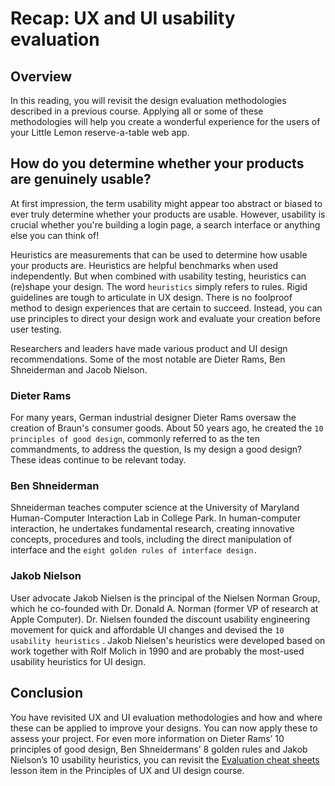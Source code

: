 # Recap: UX and UI usability evaluation
## Overview
In this reading, you will revisit the design evaluation methodologies described in a previous course. Applying all or some of these methodologies will help you create a wonderful experience for the users of your Little Lemon reserve-a-table web app. 

## How do you determine whether your products are genuinely usable? 
At first impression, the term usability might appear too abstract or biased to ever truly determine whether your products are usable. However, usability is crucial whether you're building a login page, a search interface or anything else you can think of!

Heuristics are measurements that can be used to determine how usable your products are. Heuristics are helpful benchmarks when used independently. But when combined with usability testing, heuristics can (re)shape your design. The word `heuristics` simply refers to rules. Rigid guidelines are tough to articulate in UX design. There is no foolproof method to design experiences that are certain to succeed.  Instead, you can use principles to direct your design work and evaluate your creation before user testing.

Researchers and leaders have made various product and UI design recommendations. Some of the most notable are Dieter Rams, Ben Shneiderman and Jacob Nielson.

### Dieter Rams
For many years, German industrial designer Dieter Rams oversaw the creation of Braun's consumer goods. About 50 years ago, he created the `10 principles of good design`, commonly referred to as the ten commandments, to address the question, Is my design a good design? These ideas continue to be relevant today.

### Ben Shneiderman
Shneiderman teaches computer science at the University of Maryland Human-Computer Interaction Lab in College Park. In human-computer interaction, he undertakes fundamental research, creating innovative concepts, procedures and tools, including the direct manipulation of interface and the `eight golden rules of interface design.`

### Jakob Nielson
User advocate Jakob Nielsen is the principal of the Nielsen Norman Group, which he co-founded with Dr. Donald A. Norman (former VP of research at Apple Computer). Dr. Nielsen founded the discount usability engineering movement for quick and affordable UI changes and devised the `10 usability heuristics` . Jakob Nielsen's heuristics were developed based on work together with Rolf Molich in 1990 and are probably the most-used usability heuristics for UI design.

## Conclusion
You have revisited UX and UI evaluation methodologies and how and where these can be applied to improve your designs. You can now apply these to assess your project. For even more information on Dieter Rams’ 10 principles of good design, Ben Shneidermans’ 8 golden rules and Jakob Nielson’s 10 usability heuristics, you can revisit the [Evaluation cheat sheets](https://www.coursera.org/learn/principles-of-ux-ui-design/supplement/jl2AI/evaluation-cheat-sheets) lesson item in the Principles of UX and UI design course.

